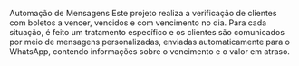 Automação de Mensagens
Este projeto realiza a verificação de clientes com boletos a vencer, vencidos e com vencimento no dia. Para cada situação, é feito um tratamento específico e os clientes são comunicados por meio de mensagens personalizadas, enviadas automaticamente para o WhatsApp, contendo informações sobre o vencimento e o valor em atraso.